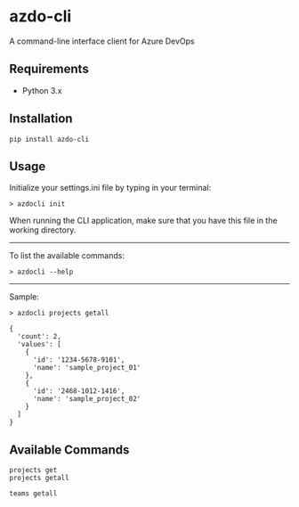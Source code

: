 # azdo-cli
A command-line interface client for Azure DevOps

## Requirements
* Python 3.x

## Installation
`pip install azdo-cli`

## Usage
Initialize your settings.ini file by typing in your terminal:
```
> azdocli init
```
When running the CLI application, make sure that you have this file in the working directory.  

---
To list the available commands:
```
> azdocli --help
```

---
Sample:
```
> azdocli projects getall

{
  'count': 2,
  'values': [
    {
      'id': '1234-5678-9101',
      'name': 'sample_project_01'
    },
    {
      'id': '2468-1012-1416',
      'name': 'sample_project_02'
    }
  ]
}
```

## Available Commands
```
projects get
projects getall

teams getall
```